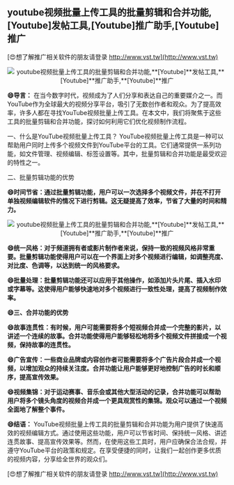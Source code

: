 ## **youtube视频批量上传工具的批量剪辑和合并功能,**[Youtube]**发帖工具,**[Youtube]**推广助手,**[Youtube]**推广**

[😍想了解推广相关软件的朋友请登录 http://www.vst.tw](http://www.vst.tw)

 <center><img src="https://vst.tw/MP4/tuiguang/png/0.png" alt="youtube视频批量上传工具的批量剪辑和合并功能,**[Youtube]**发帖工具,**[Youtube]**推广助手,**[Youtube]**推广"></center>

**😄导言：**
在当今数字时代，视频成为了人们分享和表达自己的重要媒介之一。而YouTube作为全球最大的视频分享平台，吸引了无数创作者和观众。为了提高效率，许多人都在寻找YouTube视频批量上传工具。在本文中，我们将聚焦于这些工具的批量剪辑和合并功能，探讨如何利用它们优化视频制作流程。

一、什么是YouTube视频批量上传工具？
YouTube视频批量上传工具是一种可以帮助用户同时上传多个视频文件到YouTube平台的工具。它们通常提供一系列功能，如文件管理、视频编辑、标签设置等。其中，批量剪辑和合并功能是最受欢迎的特性之一。

二、批量剪辑功能的优势

**😄时间节省：通过批量剪辑功能，用户可以一次选择多个视频文件，并在不打开单独视频编辑软件的情况下进行剪辑。这无疑提高了效率，节省了大量的时间和精力。**

 <center><img src="https://vst.tw/MP4/tuiguang/png/6.png" alt="youtube视频批量上传工具的批量剪辑和合并功能,**[Youtube]**发帖工具,**[Youtube]**推广助手,**[Youtube]**推广"></center>

**😄统一风格：对于频道拥有者或影片制作者来说，保持一致的视频风格非常重要。批量剪辑功能使得用户可以在一个界面上对多个视频进行编辑，如调整亮度、对比度、色调等，以达到统一的风格要求。**

**😄批量处理：批量剪辑功能还可以应用于其他操作，如添加片头片尾、插入水印或字幕等。这使得用户能够快速地对多个视频进行一致性处理，提高了视频制作效率。**

**😄三、合并功能的优势**

**😄故事连贯性：有时候，用户可能需要将多个短视频合并成一个完整的影片，以讲述一个连续的故事。合并功能使得用户能够轻松地将多个视频文件拼接成一个视频，保持故事的连贯性。**

**😄广告宣传：一些商业品牌或内容创作者可能需要将多个广告片段合并成一个视频，以增加观众的持续关注度。合并功能让用户能够更好地控制广告的时长和顺序，提高宣传效果。**

**😄视频集锦：对于运动赛事、音乐会或其他大型活动的记录，合并功能可以帮助用户将多个镜头角度的视频合并成一个更具观赏性的集锦。观众可以通过一个视频全面地了解整个事件。**

**😄结语：**
YouTube视频批量上传工具的批量剪辑和合并功能为用户提供了快速高效的视频编辑方式。通过使用这些功能，用户可以节省时间、保持统一风格、讲述连贯故事、提高宣传效果等。然而，在使用这些工具时，用户应确保合法合规，并遵守YouTube平台的政策和规定。在享受便捷的同时，让我们一起创作更多优质的视频内容，分享给全世界的观众们。

[😍想了解推广相关软件的朋友请登录 http://www.vst.tw](http://www.vst.tw)




